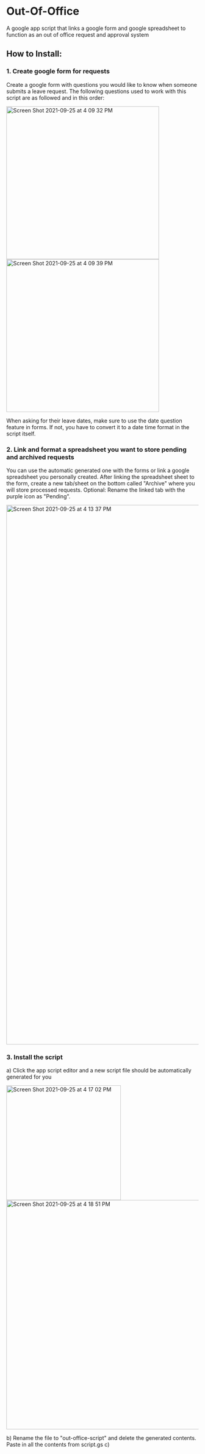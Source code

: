# Out-Of-Office
A google app script that links a google form and google spreadsheet to function as an out of office request and approval system

## How to Install:
### 1. Create google form for requests
Create a google form with questions you would like to know when someone submits a leave request. The following questions used to work with this script are as followed and in this order:

<img width="400" alt="Screen Shot 2021-09-25 at 4 09 32 PM" src="https://user-images.githubusercontent.com/31105362/134788088-de2bc948-28ec-4209-906d-3228fc8aca2a.png">
<img width="400" alt="Screen Shot 2021-09-25 at 4 09 39 PM" src="https://user-images.githubusercontent.com/31105362/134788092-abc092b2-d903-4e2a-af9f-9f58aaa4b9d5.png">

When asking for their leave dates, make sure to use the date question feature in forms. If not, you have to convert it to a date time format in the script itself.

### 2. Link and format a spreadsheet you want to store pending and archived requests
You can use the automatic generated one with the forms or link a google spreadsheet you personally created. After linking the spreadsheet sheet to the form, create a new tab/sheet on the bottom called "Archive" where you will store processed requests. Optional: Rename the linked tab with the purple icon as "Pending".

<img width="1412" alt="Screen Shot 2021-09-25 at 4 13 37 PM" src="https://user-images.githubusercontent.com/31105362/134788156-6fc2bf47-0631-4973-ab45-5ffb6ca3c07a.png">

### 3. Install the script
a) Click the app script editor and a new script file should be automatically generated for you

<img width="300" alt="Screen Shot 2021-09-25 at 4 17 02 PM" src="https://user-images.githubusercontent.com/31105362/134788221-899ae970-9eca-4768-bbd8-cef28a8f3e4a.png"><img width="600" alt="Screen Shot 2021-09-25 at 4 18 51 PM" src="https://user-images.githubusercontent.com/31105362/134788248-58479618-65cb-4ee6-8cbe-8b836bed0518.png">

b) Rename the file to "out-office-script" and delete the generated contents. Paste in all the contents from script.gs
c) 
